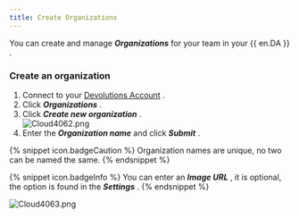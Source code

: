 ```yaml
---
title: Create Organizations
---
```

You can create and manage ***Organizations*** for your team in your {{ en.DA }} .  

### Create an organization 

1. Connect to your [Devolutions Account](https://portal.devolutions.com/) . 
1. Click ***Organizations*** . 
1. Click ***Create new organization*** .  
![Cloud4062.png](/img/en/cloud/Cloud4062.png) 
1. Enter the ***Organization name*** and click ***Submit*** . 

{% snippet icon.badgeCaution %} 
Organization names are unique, no two can be named the same. 
{% endsnippet %}
 
{% snippet icon.badgeInfo %} 
You can enter an ***Image URL*** , it is optional, the option is found in the ***Settings*** . 
{% endsnippet %}  
 
![Cloud4063.png](/img/en/cloud/Cloud4063.png) 

